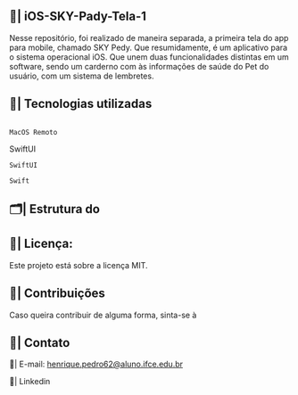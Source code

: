 ## 📲| iOS-SKY-Pady-Tela-1

  Nesse repositório, foi realizado de maneira separada, a primeira tela do app para mobile, chamado SKY Pedy. Que resumidamente, é um aplicativo para o sistema operacional iOS. Que unem duas funcionalidades distintas em um software, sendo um carderno com às informações de saúde do Pet do usuário, com um sistema de lembretes. 

  ## 👾| Tecnologias utilizadas
  
 ```

MacOS Remoto

 ```
  SwiftUI
 ```
SwiftUI
 ```

 ```
Swift

 ```

  ## 🗂️| Estrutura do 

  

  ## 📑| Licença:

  Este projeto está sobre a licença MIT.

  ## 👥| Contribuições

  Caso queira contribuir de alguma forma, sinta-se à 

  ## 📧| Contato

  📩| E-mail: henrique.pedro62@aluno.ifce.edu.br

  📱| Linkedin
